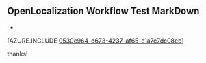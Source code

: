 ## OpenLocalization Workflow Test MarkDown
* 

[AZURE.INCLUDE [0530c964-d673-4237-af65-e1a7e7dc08eb](calleeMd1.md)]

 
thanks!